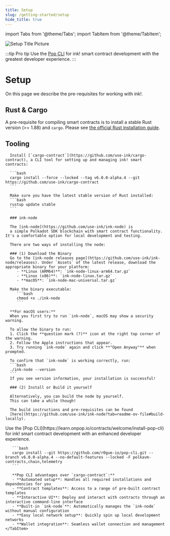 ```yaml
---
title: Setup
slug: /getting-started/setup
hide_title: true
---
```


import Tabs from '@theme/Tabs';
import TabItem from '@theme/TabItem';

![Setup Title Picture](/img/title/setup.svg)

:::tip Pro tip
 Use the [Pop CLI](https://learn.onpop.io/contracts/welcome/install-pop-cli) for ink! smart contract development with the greatest developer experience.
:::

# Setup

On this page we describe the pre-requisites for working with ink!.

## Rust & Cargo

A pre-requisite for compiling smart contracts is to install a stable Rust 
version (>= 1.88) and `cargo`. Please see [the official Rust installation guide](https://doc.rust-lang.org/cargo/getting-started/installation.html).

## Tooling

<Tabs>
  <TabItem value="cargo-contract" label="cargo-contract" default>

      Install [`cargo-contract`](https://github.com/use-ink/cargo-contract), a CLI tool for setting up and managing ink! smart contracts:

      ```bash
      cargo install --force --locked --tag v6.0.0-alpha.4 --git https://github.com/use-ink/cargo-contract
      ```

      Make sure you have the latest stable version of Rust installed:
      ```bash
      rustup update stable
      ```

      ### ink-node

      The [ink-node](https://github.com/use-ink/ink-node) is
      a simple Polkadot SDK blockchain with smart contract functionality. It's a comfortable option for local development and testing.

      There are two ways of installing the node:

      ### (1) Download the Binary
      Go to the [ink-node releases page](https://github.com/use-ink/ink-node/releases). Under `Assets` of the latest release, download the appropriate binary for your platform:
         - **Linux (ARM64)**: `ink-node-linux-arm64.tar.gz`
         - **Linux (x86)**: `ink-node-linux.tar.gz`  
         - **macOS**: `ink-node-mac-universal.tar.gz`

      Make the binary executable:
         ```bash
         chmod +x ./ink-node
         ```

      **For macOS users:**
      When you first try to run `ink-node`, macOS may show a security warning.

      To allow the binary to run:
      1. Click the **question mark (?)** icon at the right top corner of the warning.
      2. Follow the Apple instructions that appear.
      3. Try running `ink-node` again and click **"Open Anyway"** when prompted.

      To confirm that `ink-node` is working correctly, run:
      ```bash
      ./ink-node --version
      ```
      If you see version information, your installation is successful!

      ### (2) Install or Build it yourself

      Alternatively, you can build the node by yourself.
      This can take a while though!

      The build instructions and pre-requisites can be found
      [here](https://github.com/use-ink/ink-node?tab=readme-ov-file#build-locally).
  </TabItem>
    <TabItem value="pop" label="Pop">
       Use the [Pop CLI](https://learn.onpop.io/contracts/welcome/install-pop-cli) for ink! smart contract development with an enhanced developer experience.

       ```bash
       cargo install --git https://github.com/r0gue-io/pop-cli.git --branch v6.0.0-alpha.4 --no-default-features --locked -F polkavm-contracts,chain,telemetry
       ```

       **Pop CLI advantages over `cargo-contract`:**
       - **Automated setup**: Handles all required installations and dependencies for you
       - **Contract templates**: Access to a range of pre-built contract templates
       - **Interactive UI**: Deploy and interact with contracts through an interactive command-line interface
       - **Built-in `ink-node`**: Automatically manages the `ink-node` without manual configuration
       - **Easy local network setup**: Quickly spin up local development networks
       - **Wallet integration**: Seamless wallet connection and management
    </TabItem>
</Tabs>
